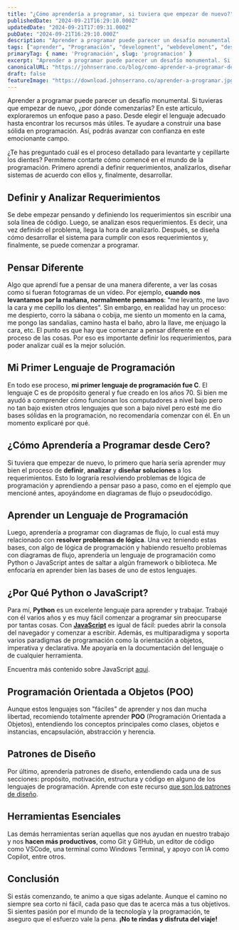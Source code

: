 ```yaml
---
title: "¿Cómo aprendería a programar, si tuviera que empezar de nuevo?"
publishedDate: "2024-09-21T16:29:10.000Z"
updatedDate: "2024-09-21T17:09:31.000Z"
pubDate: "2024-09-21T16:29:10.000Z"
description: "Aprender a programar puede parecer un desafío monumental. Si tuvieras que empezar de nuevo, ¿por dónde comenzarías? Te ayudare a construir una base sólida en programación."
tags: ["aprender", "Programación", "development", "webdeveloment", "desarrollo-web", "javascript", "programadore"]
primaryTag: { name: 'Programación', slug: 'programacion' }
excerpt: "Aprender a programar puede parecer un desafío monumental. Si tuvieras que empezar de nuevo, ¿por dónde comenzarías? Te ayudare a construir una base sólida en programación."
canonicalURL: "https://johnserrano.co/blog/como-aprender-a-programar-desde-cero"
draft: false
featureImage: "https://download.johnserrano.co/aprender-a-programar.jpg"
---
```


Aprender a programar puede parecer un desafío monumental. Si tuvieras que empezar de nuevo, ¿por dónde comenzarías? En este artículo, exploraremos un enfoque paso a paso. Desde elegir el lenguaje adecuado hasta encontrar los recursos más útiles. Te ayudare a construir una base sólida en programación. Así, podrás avanzar con confianza en este emocionante campo.

¿Te has preguntado cuál es el proceso detallado para levantarte y cepillarte los dientes? Permíteme contarte cómo comencé en el mundo de la programación. Primero aprendí a definir requerimientos, analizarlos, diseñar sistemas de acuerdo con ellos y, finalmente, desarrollar.

## **Definir y Analizar Requerimientos**

Se debe empezar pensando y definiendo los requerimientos sin escribir una sola línea de código. Luego, se analizan esos requerimientos. Es decir, una vez definido el problema, llega la hora de analizarlo. Después, se diseña cómo desarrollar el sistema para cumplir con esos requerimientos y, finalmente, se puede comenzar a programar.

## **Pensar Diferente**

Algo que aprendí fue a pensar de una manera diferente, a ver las cosas como si fueran fotogramas de un vídeo. Por ejemplo, **cuando nos levantamos por la mañana, normalmente pensamos**: "me levanto, me lavo la cara y me cepillo los dientes". Sin embargo, en realidad hay un proceso: me despierto, corro la sábana o cobija, me siento un momento en la cama, me pongo las sandalias, camino hasta el baño, abro la llave, me enjuago la cara, etc. El punto es que hay que comenzar a pensar diferente en el proceso de las cosas. Por eso es importante definir los requerimientos, para poder analizar cuál es la mejor solución.

## **Mi Primer Lenguaje de Programación**

En todo ese proceso, **mi primer lenguaje de programación fue C**. El lenguaje C es de propósito general y fue creado en los años 70. Si bien me ayudó a comprender cómo funcionan los computadores a nivel bajo pero no tan bajo existen otros lenguajes que son a bajo nivel pero esté me dio bases sólidas en la programación, no recomendaría comenzar con él. En un momento explicaré por qué.

## **¿Cómo Aprendería a Programar desde Cero?**

Si tuviera que empezar de nuevo, lo primero que haría sería aprender muy bien el proceso de **definir**, **analizar** y **diseñar soluciones** a los requerimientos. Esto lo lograría resolviendo problemas de lógica de programación y aprendiendo a pensar paso a paso, como en el ejemplo que mencioné antes, apoyándome en diagramas de flujo o pseudocódigo.

## **Aprender un Lenguaje de Programación**

Luego, aprendería a programar con diagramas de flujo, lo cual está muy relacionado con **resolver problemas de lógica**. Una vez teniendo estas bases, con algo de lógica de programación y habiendo resuelto problemas con diagramas de flujo, aprendería un lenguaje de programación como Python o JavaScript antes de saltar a algún framework o biblioteca. Me enfocaría en aprender bien las bases de uno de estos lenguajes.

## **¿Por Qué Python o JavaScript?**

Para mí, **Python** es un excelente lenguaje para aprender y trabajar. Trabajé con él varios años y es muy fácil comenzar a programar sin preocuparse por tantas cosas. Con [**JavaScript**](https://johnserrano.co/tags/javascript) es igual de fácil: puedes abrir la consola del navegador y comenzar a escribir. Además, es multiparadigma y soporta varios paradigmas de programación como la orientación a objetos, imperativa y declarativa. Me apoyaría en la documentación del lenguaje o de cualquier herramienta.

Encuentra más contenido sobre JavaScript [aquí](https://johnserrano.co/tags/javascript).

## **Programación Orientada a Objetos (POO)**

Aunque estos lenguajes son "fáciles" de aprender y nos dan mucha libertad, recomiendo totalmente aprender **POO** (Programación Orientada a Objetos), entendiendo los conceptos principales como clases, objetos e instancias, encapsulación, abstracción y herencia.

## **Patrones de Diseño**

Por último, aprendería patrones de diseño, entendiendo cada una de sus secciones: propósito, motivación, estructura y código en alguno de los lenguajes de programación. Aprende con este recurso [que son los patrones de diseño](https://www.instagram.com/p/DABqPDLhB98/).

## **Herramientas Esenciales**

Las demás herramientas serían aquellas que nos ayudan en nuestro trabajo y nos **hacen más productivos**, como Git y GitHub, un editor de código como VSCode, una terminal como Windows Terminal, y apoyo con IA como Copilot, entre otros.

## **Conclusión**

Si estás comenzando, te animo a que sigas adelante. Aunque el camino no siempre sea corto ni fácil, cada paso que das te acerca más a tus objetivos. Si sientes pasión por el mundo de la tecnología y la programación, te aseguro que el esfuerzo vale la pena. **¡No te rindas y disfruta del viaje!**